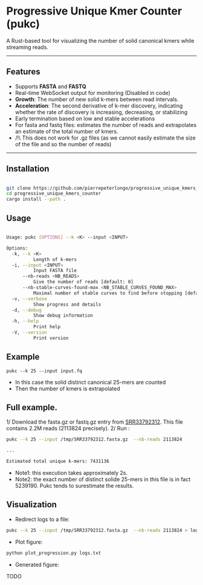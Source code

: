 # Progressive Unique Kmer Counter (pukc)

A Rust-based tool for visualizing the number of solid canonical kmers while streaming reads.

---

## Features

- Supports **FASTA** and **FASTQ**
- Real-time WebSocket output for monitoring (Disabled in code)
- **Growth**: The number of new solid k-mers between read intervals.
- **Acceleration**: The second derivative of k-mer discovery, indicating whether the rate of discovery is increasing, decreasing, or stabilizing
- Early termination based on low and stable accelerations 
- For fasta and fastq files: estimates the number of reads and extrapolates an estimate of the total number of kmers. 
- /!\ This does not work for .gz files (as we cannot easily estimate the size of the file and so the number of reads)


---

## Installation 

```bash

git clone https://github.com/pierrepeterlongo/progressive_unique_kmers_counter.git
cd progressive_unique_kmers_counter
cargo install --path .  
```

## Usage

```bash

Usage: pukc [OPTIONS] --k <K> --input <INPUT>

Options:
  -k, --k <K>
          Length of k-mers
  -i, --input <INPUT>
          Input FASTA file
      --nb-reads <NB_READS>
          Give the number of reads [default: 0]
      --nb-stable-curves-found-max <NB_STABLE_CURVES_FOUND_MAX>
          Maximal number of stable curves to find before stopping [default: 50]
  -v, --verbose
          Show progress and details
  -d, --debug
          Show debug information
  -h, --help
          Print help
  -V, --version
          Print version

```

## Example
```
pukc --k 25 --input input.fq 
```
- In this case the solid distinct canonical 25-mers are counted 
- Then the number of kmers is extrapolated 

## Full example.
1/ Download the fasta.gz or fastq.gz entry from [SRR33792312](https://trace.ncbi.nlm.nih.gov/Traces/?view=run_browser&acc=SRR33792312&display=metadata). This file contains 2.2M reads (2113824 precisely).
2/ Run :
```bash
pukc --k 25 --input /tmp/SRR33792312.fasta.gz  --nb-reads 2113824

...

Estimated total unique k-mers: 7431136
```

- Note1: this execution takes approximately 2s. 
- Note2: the exact number of distinct solide 25-mers in this file is in fact 5239190. Pukc tends to surestimate the results.

## Visualization
- Redirect logs to a file: 
```bash
pukc --k 25 --input /tmp/SRR33792312.fasta.gz  --nb-reads 2113824 > logs.txt
```
- Plot figure: 
```bash
python plot_progression.py logs.txt
```
- Generated figure: 

TODO